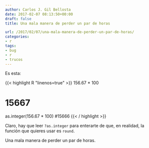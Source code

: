 ```yaml
---
author: Carlos J. Gil Bellosta
date: 2017-02-07 08:13:50+00:00
draft: false
title: Una mala manera de perder un par de horas

url: /2017/02/07/una-mala-manera-de-perder-un-par-de-horas/
categories:
- r
tags:
- bug
- r
- trucos
---
```


Es esta:

{{< highlight R "linenos=true" >}}
156.67 * 100
# 15667
as.integer(156.67 * 100)
#15666
{{< / highlight >}}

Claro, hay que leer `?as.integer` para enterarte de que, en realidad, la función que quieres usar es `round`.

Una mala manera de perder un par de horas.